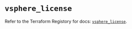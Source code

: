 # `vsphere_license`

Refer to the Terraform Registory for docs: [`vsphere_license`](https://registry.terraform.io/providers/hashicorp/vsphere/2.6.0/docs/resources/license).
